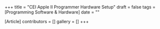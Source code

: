 +++
title = "CEI Apple II Programmer Hardware Setup"
draft = false
tags = [Programming Software & Hardware]
date = ""

[Article]
contributors = []
gallery = []
+++